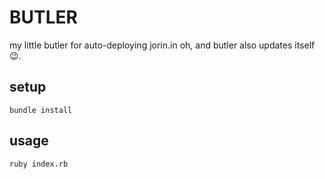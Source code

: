 # BUTLER

my little butler for auto-deploying jorin.in
oh, and butler also updates itself :wink:.


## setup

`bundle install`


## usage

`ruby index.rb`